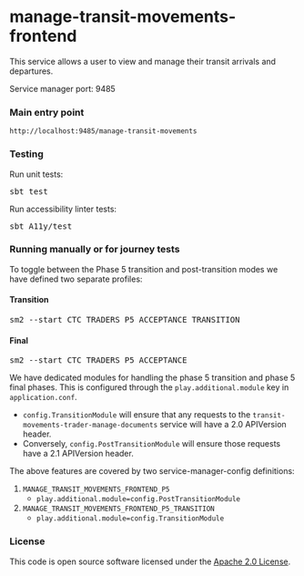 
# manage-transit-movements-frontend

This service allows a user to view and manage their transit arrivals and departures.

Service manager port: 9485

### Main entry point

    http://localhost:9485/manage-transit-movements

### Testing

Run unit tests:
<pre>sbt test</pre>
Run accessibility linter tests:
<pre>sbt A11y/test</pre>

### Running manually or for journey tests

To toggle between the Phase 5 transition and post-transition modes we have defined two separate profiles:

#### Transition
<pre>
sm2 --start CTC_TRADERS_P5_ACCEPTANCE_TRANSITION
</pre>

#### Final
<pre>
sm2 --start CTC_TRADERS_P5_ACCEPTANCE
</pre>

We have dedicated modules for handling the phase 5 transition and phase 5 final phases. This is configured through the `play.additional.module` key in `application.conf`.

* `config.TransitionModule` will ensure that any requests to the `transit-movements-trader-manage-documents` service will have a 2.0 APIVersion header.
* Conversely, `config.PostTransitionModule` will ensure those requests have a 2.1 APIVersion header.

The above features are covered by two service-manager-config definitions:

1. `MANAGE_TRANSIT_MOVEMENTS_FRONTEND_P5`
   * `play.additional.module=config.PostTransitionModule`
2. `MANAGE_TRANSIT_MOVEMENTS_FRONTEND_P5_TRANSITION`
   * `play.additional.module=config.TransitionModule`


### License 

This code is open source software licensed under the [Apache 2.0 License]("http://www.apache.org/licenses/LICENSE-2.0.html").
